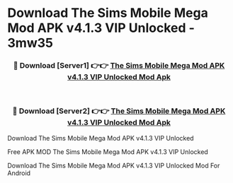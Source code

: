 # Download The Sims Mobile Mega Mod APK v4.1.3 VIP Unlocked - 3mw35



<div align="center">
<h3>🔴 Download [Server1] 👉👉 <a href="https://momento.my/?title=The_Sims_Mobile_Mega_Mod_APK_v4.1.3_VIP_Unlocked">The Sims Mobile Mega Mod APK v4.1.3 VIP Unlocked Mod Apk</a></h3><br>

<h3>🔴 Download [Server2] 👉👉 <a href="https://momento.my/?title=The_Sims_Mobile_Mega_Mod_APK_v4.1.3_VIP_Unlocked">The Sims Mobile Mega Mod APK v4.1.3 VIP Unlocked Mod Apk</a></h3>
</div>



Download The Sims Mobile Mega Mod APK v4.1.3 VIP Unlocked 

Free APK MOD The Sims Mobile Mega Mod APK v4.1.3 VIP Unlocked 

Download The Sims Mobile Mega Mod APK v4.1.3 VIP Unlocked Mod For Android

